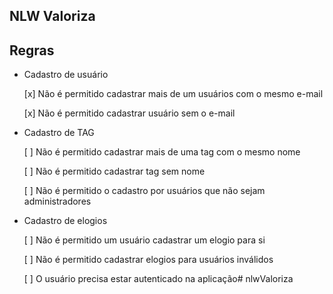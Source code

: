 ## NLW Valoriza

## Regras

- Cadastro de usuário

  [x] Não é permitido cadastrar mais de um usuários com o mesmo e-mail

  [x] Não é permitido cadastrar usuário sem o e-mail

- Cadastro de TAG

  [ ] Não é permitido cadastrar mais de uma tag com o mesmo nome
  
  [ ] Não é permitido cadastrar tag sem nome

  [ ] Não é permitido o cadastro por usuários que não sejam administradores

- Cadastro de elogios

  [ ] Não é permitido um usuário cadastrar um elogio para si

  [ ] Não é permitido cadastrar elogios  para usuários inválidos

  [ ] O usuário precisa estar autenticado na aplicação# nlwValoriza
